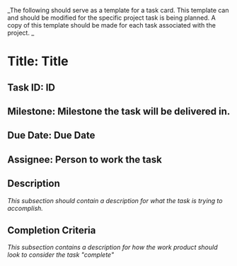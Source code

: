 _The following should serve as a template for a task card. This template can
and should be modified for the specific project task is being planned. A copy
of this template should be made for each task associated with
the project. _

# Title: **Title**

## Task ID: **ID**

## Milestone: **Milestone the task will be delivered in.**

## Due Date: **Due Date**

## Assignee: **Person to work the task**

## Description
_This subsection should contain a description for what the task is trying to accomplish._

## Completion Criteria
_This subsection contains a description for how the work product should look to consider the task "complete"_



